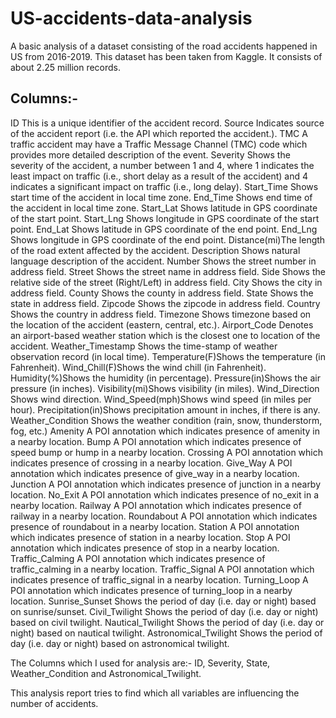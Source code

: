 # US-accidents-data-analysis
A basic analysis of a dataset consisting of the road accidents happened in US from 2016-2019. This dataset has been taken from Kaggle.
It consists of about 2.25 million records.

## Columns:-
ID This is a unique identifier of the accident record.
Source Indicates source of the accident report (i.e. the API which reported the accident.).
TMC A traffic accident may have a Traffic Message Channel (TMC) code which provides more detailed description of the event.
Severity Shows the severity of the accident, a number between 1 and 4, where 1 indicates the least impact on traffic (i.e., short delay as a result of the accident) and 4 indicates a significant impact on traffic (i.e., long delay).
Start_Time Shows start time of the accident in local time zone.
End_Time Shows end time of the accident in local time zone.
Start_Lat Shows latitude in GPS coordinate of the start point.
Start_Lng Shows longitude in GPS coordinate of the start point.
End_Lat Shows latitude in GPS coordinate of the end point.
End_Lng Shows longitude in GPS coordinate of the end point.
Distance(mi)The length of the road extent affected by the accident.
Description Shows natural language description of the accident.
Number Shows the street number in address field.
Street Shows the street name in address field.
Side Shows the relative side of the street (Right/Left) in address field.
City Shows the city in address field.
County Shows the county in address field.
State Shows the state in address field.
Zipcode Shows the zipcode in address field.
Country Shows the country in address field.
Timezone Shows timezone based on the location of the accident (eastern, central, etc.).
Airport_Code Denotes an airport-based weather station which is the closest one to location of the accident.
Weather_Timestamp Shows the time-stamp of weather observation record (in local time).
Temperature(F)Shows the temperature (in Fahrenheit).
Wind_Chill(F)Shows the wind chill (in Fahrenheit).
Humidity(%)Shows the humidity (in percentage).
Pressure(in)Shows the air pressure (in inches).
Visibility(mi)Shows visibility (in miles).
Wind_Direction Shows wind direction.
Wind_Speed(mph)Shows wind speed (in miles per hour).
Precipitation(in)Shows precipitation amount in inches, if there is any.
Weather_Condition Shows the weather condition (rain, snow, thunderstorm, fog, etc.)
Amenity A POI annotation which indicates presence of amenity in a nearby location.
Bump A POI annotation which indicates presence of speed bump or hump in a nearby location.
Crossing A POI annotation which indicates presence of crossing in a nearby location.
Give_Way A POI annotation which indicates presence of give_way in a nearby location.
Junction A POI annotation which indicates presence of junction in a nearby location.
No_Exit A POI annotation which indicates presence of no_exit in a nearby location.
Railway A POI annotation which indicates presence of railway in a nearby location.
Roundabout A POI annotation which indicates presence of roundabout in a nearby location.
Station A POI annotation which indicates presence of station in a nearby location.
Stop A POI annotation which indicates presence of stop in a nearby location.
Traffic_Calming A POI annotation which indicates presence of traffic_calming in a nearby location.
Traffic_Signal A POI annotation which indicates presence of traffic_signal in a nearby location.
Turning_Loop A POI annotation which indicates presence of turning_loop in a nearby location.
Sunrise_Sunset Shows the period of day (i.e. day or night) based on sunrise/sunset.
Civil_Twilight Shows the period of day (i.e. day or night) based on civil twilight.
Nautical_Twilight Shows the period of day (i.e. day or night) based on nautical twilight.
Astronomical_Twilight Shows the period of day (i.e. day or night) based on astronomical twilight.

The Columns which I used for analysis are:- ID, Severity, State, Weather_Condition and Astronomical_Twilight.

This analysis report tries to find which all variables are influencing the number of accidents.

